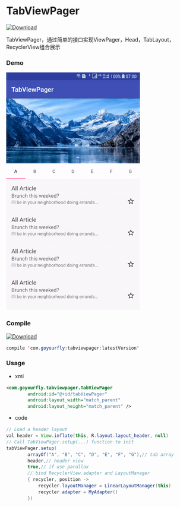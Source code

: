 # TabViewPager
[ ![Download](https://api.bintray.com/packages/goyourfly/maven/TabViewPager/images/download.svg) ](https://bintray.com/goyourfly/maven/TabViewPager/_latestVersion)

TabViewPager，通过简单的接口实现ViewPager，Head，TabLayout，RecyclerView组合展示

### Demo
<img src="img/display.gif"/>

### Compile

[ ![Download](https://api.bintray.com/packages/goyourfly/maven/TabViewPager/images/download.svg) ](https://bintray.com/goyourfly/maven/TabViewPager/_latestVersion)

````java
compile 'com.goyourfly:tabviewpager:latestVersion'
````

### Usage

* xml

````xml
<com.goyourfly.tabviewpager.TabViewPager
        android:id="@+id/tabViewPager"
        android:layout_width="match_parent"
        android:layout_height="match_parent" />
````

* code


````java
// Load a header layout
val header = View.inflate(this, R.layout.layout_header, null)
// Call TabViewPager.setup(...) function to init
tabViewPager.setup(
        arrayOf("A", "B", "C", "D", "E", "F", "G"),// tab array
        header,// header view
        true,// if use parallax
        // bind RecyclerView.adapter and LayoutManager
        { recycler, position ->
            recycler.layoutManager = LinearLayoutManager(this)
            recycler.adapter = MyAdapter()
        })
````